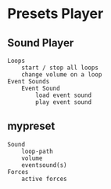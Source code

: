 # Presets Player

## Sound Player
	Loops
		start / stop all loops
		change volume on a loop
	Event Sounds
		Event Sound
			load event sound
			play event sound
	

## mypreset
	Sound
		loop-path
		volume
		eventsound(s)
	Forces
		active forces
		
		